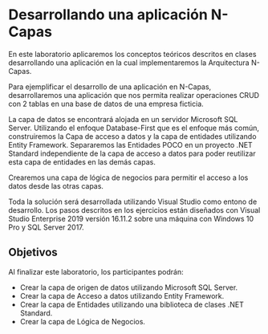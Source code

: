 # Desarrollando una aplicación N-Capas

En este laboratorio aplicaremos los conceptos teóricos descritos en clases desarrollando una 
aplicación en la cual implementaremos la Arquitectura N-Capas.<br/>

Para ejemplificar el desarrollo de una aplicación en N-Capas, desarrollaremos una aplicación que nos 
permita realizar operaciones CRUD con 2 tablas en una base de datos de una empresa ficticia.

La capa de datos se encontrará alojada en un servidor Microsoft SQL Server. Utilizando el enfoque 
Database-First que es el enfoque más común, construiremos la Capa de acceso a datos y la capa de 
entidades utilizando Entity Framework. Separaremos las Entidades POCO en un proyecto .NET 
Standard independiente de la capa de acceso a datos para poder reutilizar esta capa de entidades en 
las demás capas.

Crearemos una capa de lógica de negocios para permitir el acceso a los datos desde las otras capas.

Toda la solución será desarrollada utilizando Visual Studio como entono de desarrollo. Los pasos 
descritos en los ejercicios están diseñados con Visual Studio Enterprise 2019 versión 16.11.2 sobre una 
máquina con Windows 10 Pro y SQL Server 2017.

## Objetivos
Al finalizar este laboratorio, los participantes podrán: 

* Crear la capa de origen de datos utilizando Microsoft SQL Server.
* Crear la capa de Acceso a datos utilizando Entity Framework.
* Crear la capa de Entidades utilizando una biblioteca de clases .NET Standard.
* Crear la capa de Lógica de Negocios.

